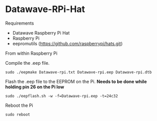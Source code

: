 # Datawave-RPi-Hat

Requirements
- Datawave Raspberry Pi Hat
- Raspberry Pi
- eepromutils (https://github.com/raspberrypi/hats.git)

From within Raspberry Pi

Compile the .eep file.
```Code
sudo ./eepmake Datawave-rpi.txt Datawave-rpi.eep Datawave-rpi.dtb
```
Flash the .eep file to the EEPROM on the Pi. **Needs to be done while holding pin 26 on the Pi low**
```Code
sudo ./eepflash.sh -w -f=Datawave-rpi.eep -t=24c32
```
Reboot the Pi
```Code
sudo reboot
```
